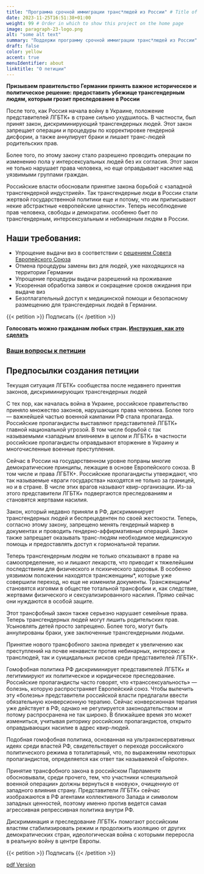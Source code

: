 ```yaml
---
title: "Программа срочной иммиграции транс*людей из России" # Title of your project
date: 2023-11-25T16:51:38+01:00
weight: 99 # Order in which to show this project on the home page
image: paragraph-23-logo.png
alt: "some alt text"
summary: "Поддержи программу срочной иммиграции транс*людей из России"
draft: false
color: yellow
accent: true
menuIdentifier: about
linktitle: "О петиции"
---
```

**Призываем правительство Германии принять важное историческое и политическое решение: предоставить убежище трансгендерным людям, которым грозит  преследование в России**


После того, как Россия начала войну в Украине, положение представителей ЛГБТК+ в стране сильно ухудшилось. В частности, был принят закон, дискриминирующий трансгендерных людей. Этот закон запрещает операции и процедуры по корректировке гендерной дисфории, а также аннулирует браки и лишает транс-людей родительских прав.

Более того, по этому закону стало разрешено проводить операции по изменению пола у интерсексуальных людей без их согласия. Этот закон не только нарушает права человека, но еще оправдывает насилие над уязвимыми группами граждан.

Российские власти обосновали принятие закона борьбой с «западной трансгендерной индустрией». Так трансгендерные люди в России стали жертвой государственной политики еще и потому, что им приписывают некие абстрактные «европейские ценности». Теперь несоблюдение прав человека, свободы и демократии. особенно бьет по трансгендерным, интерсексуальным и небинарным людям в России.

## Наши требования:

* Упрощение выдачи виз в соответствии с [решением Совета Европейского Союза](https://ec.europa.eu/commission/presscorner/detail/de/IP_22_5430)
* Отмена процедуры замены виз для людей, уже находящихся на территории Германии
* Упрощение процедуры выдачи разрешений на проживание
* Ускоренная обработка заявок и сокращение сроков ожидания при выдаче виз
* Безотлагательный доступ к медицинской помощи и безопасному размещению для трансгендерных людей в Германии.

{{< petition >}} Подписать {{< /petition >}}

**Голосовать можно гражданам любых стран. [Инструкция, как это сделать](https://www.instagram.com/p/C0LztrGMMZp/)**


### [Ваши вопросы к петиции](/pages/paragraph23-faq/)

## Предпосылки создания петиции

Текущая ситуация ЛГБТК+ сообщества после недавнего принятия законов, дискриминирующих трансгендерных людей

С тех пор, как началась война в Украине, российское правительство приняло множество законов, нарушающих права человека. Более того — важнейшей частью военной кампании РФ стала пропаганда. Российские пропагандисты выставляют представителей ЛГБТК+ главной национальной угрозой. В том числе борьбой с так называемыми «западным влиянием» в целом и ЛГБТК+ в частности российские пропагандисты оправдывают вторжение в Украину и многочисленные военные преступления.

Сейчас в России на государственном уровне попраны многие демократические принципы, лежащие в основе Европейского союза. В том числе и права ЛГБТК+. Российские пропагандисты утверждают, что так называемые «враги государства» находятся не только за границей, но и в стране. В числе этих врагов называют квир-организации. Из-за этого представители ЛГБТК+ подвергаются преследованиям и становятся жертвами насилия.

Закон, который недавно приняли в РФ, дискриминирует трансгендерных людей и беспрецедентен по своей жестокости. Теперь, согласно этому закону, запрещено менять гендерный маркер в документах и проводить гендерно-аффирмативные операций. Закон также запрещает оказывать транс-людям необходимое медицинскую помощь и предоставлять доступ к гормональной терапии.

Теперь трансгендерным людям не только отказывают в праве на самоопределение, но и лишают лекарств, что приводит к тяжелейшим последствиям для физического и психического здоровья. В особенно уязвимом положении находятся трансженщины*, которые уже совершили переход, но еще не изменили документы. Трансженщины* становятся изгоями в обществе тотальной трансфобии и, как следствие, жертвами физического и сексуализированного насилия. Прямо сейчас они нуждаются в особой защите.

Этот трансфобный закон также серьезно нарушает семейные права. Теперь трансгендерных людей могут лишить родительских прав. Усыновлять детей просто запрещено. Более того, могут быть аннулированы браки, уже заключенные трансгендерными людьми.

Принятие нового трансфобного закона приведет к увеличению как преступлений на почве ненависти против небинарных, интерсекс и транслюдей, так и суицидальных рисков среди представителей ЛГБТК+.

Гомофобная политика РФ дискриминирует представителей ЛГБТК+ и легитимируют их политическое и юридическое преследование. Российские пропагандисты часто говорят, что «транссексуальность» — болезнь, которую распространяет Европейский союз. Чтобы вылечить эту «болезнь» представители российской власти предлагали ввести обязательную конверсионную терапию. Сейчас конверсионная терапия уже действует в РФ, однако не регулируется законодательством и потому распросранена не так широко. В ближайшее время это может измениться, учитывая риторику российских пропагандистов, открыто оправдывающих насилие в адрес квир-людей.

Подобная гомофобная политика, основанная на ультраконсервативных идеях среди властей РФ, свидетельствует о переходе российского политического режима в тоталитарный, что, по выражениям некоторых пропагандистов, определяется как ответ так называемой «Гейропе».

Принятие трансфобного закона в российском Парламенте обосновывали, среди прочего, тем, что участники «специальной военной операции» должны вернуться в «новую», очищенную от западного влияния страну. Представители ЛГБТК+ сейчас изображаются в РФ агентами коллективного Запада и символом западных ценностей, поэтому именно против ведется самая агрессивная репрессивная политика внутри РФ.

Дискриминация и преследование ЛГБТК+ помогают российским властям стабилизировать режим и продолжить изоляцию от других демократических стран, идеологическая война с которыми переросла в реальную войну в центре Европы.



{{< petition >}} Подписать {{< /petition >}}

[pdf Version](https://quarteera.de/files/paragraph23_ru.pdf)